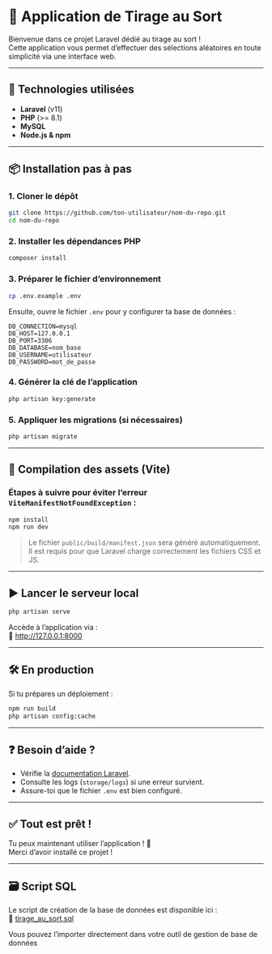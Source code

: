 
# 🎯 Application de Tirage au Sort

Bienvenue dans ce projet Laravel dédié au tirage au sort !  
Cette application vous permet d’effectuer des sélections aléatoires en toute simplicité via une interface web.

---

## 🧰 Technologies utilisées

- **Laravel** (v11)
- **PHP** (>= 8.1)
- **MySQL** 
- **Node.js & npm**

---

## 📦 Installation pas à pas

### 1. Cloner le dépôt

```bash
git clone https://github.com/ton-utilisateur/nom-du-repo.git
cd nom-du-repo
```

### 2. Installer les dépendances PHP

```bash
composer install
```

### 3. Préparer le fichier d’environnement

```bash
cp .env.example .env
```

Ensuite, ouvre le fichier `.env` pour y configurer ta base de données :

```
DB_CONNECTION=mysql
DB_HOST=127.0.0.1
DB_PORT=3306
DB_DATABASE=nom_base
DB_USERNAME=utilisateur
DB_PASSWORD=mot_de_passe
```

### 4. Générer la clé de l’application

```bash
php artisan key:generate
```

### 5. Appliquer les migrations (si nécessaires)

```bash
php artisan migrate
```

---

## 🎨 Compilation des assets (Vite)

### Étapes à suivre pour éviter l’erreur `ViteManifestNotFoundException` :

```bash
npm install
npm run dev
```

> Le fichier `public/build/manifest.json` sera généré automatiquement. Il est requis pour que Laravel charge correctement les fichiers CSS et JS.

---

## ▶️ Lancer le serveur local

```bash
php artisan serve
```

Accède à l’application via :  
🔗 http://127.0.0.1:8000

---

## 🛠 En production

Si tu prépares un déploiement :

```bash
npm run build
php artisan config:cache
```

---

## ❓ Besoin d’aide ?

- Vérifie la [documentation Laravel](https://laravel.com/docs).
- Consulte les logs (`storage/logs`) si une erreur survient.
- Assure-toi que le fichier `.env` est bien configuré.

---

## ✅ Tout est prêt !

Tu peux maintenant utiliser l’application ! 🎉  
Merci d’avoir installé ce projet !


---

## 🗃 Script SQL

Le script de création de la base de données est disponible ici :  
🔗 [tirage_au_sort.sql](https://github.com/rymamr/Tirage-au-sort/blob/main/tirage_au_sort.sql)

Vous pouvez l’importer directement dans votre outil de gestion de base de données
